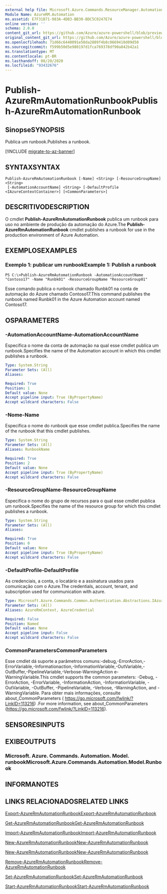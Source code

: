 ```yaml
---
external help file: Microsoft.Azure.Commands.ResourceManager.Automation.dll-Help.xml
Module Name: AzureRM.Automation
ms.assetid: E7F31B71-983A-4DB3-BB30-BDC5C0247E74
online version: ''
schema: 2.0.0
content_git_url: https://github.com/Azure/azure-powershell/blob/preview/src/ResourceManager/Automation/Commands.Automation/help/Publish-AzureRMAutomationRunbook.md
original_content_git_url: https://github.com/Azure/azure-powershell/blob/preview/src/ResourceManager/Automation/Commands.Automation/help/Publish-AzureRMAutomationRunbook.md
ms.openlocfilehash: 71d66c6440091e50da2809f4b8c0669410d09d50
ms.sourcegitcommit: f599b50d5e980197d1fca769378df90a842b42a1
ms.translationtype: MT
ms.contentlocale: pt-BR
ms.lasthandoff: 08/20/2020
ms.locfileid: "93432676"
---
```

# <span data-ttu-id="9ac2f-101">Publish-AzureRmAutomationRunbook</span><span class="sxs-lookup"><span data-stu-id="9ac2f-101">Publish-AzureRmAutomationRunbook</span></span>

## <span data-ttu-id="9ac2f-102">Sinopse</span><span class="sxs-lookup"><span data-stu-id="9ac2f-102">SYNOPSIS</span></span>
<span data-ttu-id="9ac2f-103">Publica um runbook.</span><span class="sxs-lookup"><span data-stu-id="9ac2f-103">Publishes a runbook.</span></span>

[!INCLUDE [migrate-to-az-banner](../../includes/migrate-to-az-banner.md)]

## <span data-ttu-id="9ac2f-104">SYNTAX</span><span class="sxs-lookup"><span data-stu-id="9ac2f-104">SYNTAX</span></span>

```
Publish-AzureRmAutomationRunbook [-Name] <String> [-ResourceGroupName] <String>
 [-AutomationAccountName] <String> [-DefaultProfile <IAzureContextContainer>] [<CommonParameters>]
```

## <span data-ttu-id="9ac2f-105">DESCRITIVO</span><span class="sxs-lookup"><span data-stu-id="9ac2f-105">DESCRIPTION</span></span>
<span data-ttu-id="9ac2f-106">O cmdlet **Publish-AzureRmAutomationRunbook** publica um runbook para uso no ambiente de produção da automação do Azure.</span><span class="sxs-lookup"><span data-stu-id="9ac2f-106">The **Publish-AzureRmAutomationRunbook** cmdlet publishes a runbook for use in the production environment of Azure Automation.</span></span>

## <span data-ttu-id="9ac2f-107">EXEMPLOS</span><span class="sxs-lookup"><span data-stu-id="9ac2f-107">EXAMPLES</span></span>

### <span data-ttu-id="9ac2f-108">Exemplo 1: publicar um runbook</span><span class="sxs-lookup"><span data-stu-id="9ac2f-108">Example 1: Publish a runbook</span></span>
```
PS C:\>Publish-AzureRmAutomationRunbook -AutomationAccountName "Contoso17" -Name "Runbk01" -ResourceGroupName "ResourceGroup01"
```

<span data-ttu-id="9ac2f-109">Esse comando publica o runbook chamado Runbk01 na conta de automação do Azure chamado Contoso17.</span><span class="sxs-lookup"><span data-stu-id="9ac2f-109">This command publishes the runbook named Runbk01 in the Azure Automation account named Contoso17.</span></span>

## <span data-ttu-id="9ac2f-110">OS</span><span class="sxs-lookup"><span data-stu-id="9ac2f-110">PARAMETERS</span></span>

### <span data-ttu-id="9ac2f-111">-AutomationAccountName</span><span class="sxs-lookup"><span data-stu-id="9ac2f-111">-AutomationAccountName</span></span>
<span data-ttu-id="9ac2f-112">Especifica o nome da conta de automação na qual esse cmdlet publica um runbook.</span><span class="sxs-lookup"><span data-stu-id="9ac2f-112">Specifies the name of the Automation account in which this cmdlet publishes a runbook.</span></span>

```yaml
Type: System.String
Parameter Sets: (All)
Aliases: 

Required: True
Position: 1
Default value: None
Accept pipeline input: True (ByPropertyName)
Accept wildcard characters: False
```

### <span data-ttu-id="9ac2f-113">-Nome</span><span class="sxs-lookup"><span data-stu-id="9ac2f-113">-Name</span></span>
<span data-ttu-id="9ac2f-114">Especifica o nome do runbook que esse cmdlet publica.</span><span class="sxs-lookup"><span data-stu-id="9ac2f-114">Specifies the name of the runbook that this cmdlet publishes.</span></span>

```yaml
Type: System.String
Parameter Sets: (All)
Aliases: RunbookName

Required: True
Position: 2
Default value: None
Accept pipeline input: True (ByPropertyName)
Accept wildcard characters: False
```

### <span data-ttu-id="9ac2f-115">-ResourceGroupName</span><span class="sxs-lookup"><span data-stu-id="9ac2f-115">-ResourceGroupName</span></span>
<span data-ttu-id="9ac2f-116">Especifica o nome do grupo de recursos para o qual esse cmdlet publica um runbook.</span><span class="sxs-lookup"><span data-stu-id="9ac2f-116">Specifies the name of the resource group for which this cmdlet publishes a runbook.</span></span>

```yaml
Type: System.String
Parameter Sets: (All)
Aliases: 

Required: True
Position: 0
Default value: None
Accept pipeline input: True (ByPropertyName)
Accept wildcard characters: False
```

### <span data-ttu-id="9ac2f-117">-DefaultProfile</span><span class="sxs-lookup"><span data-stu-id="9ac2f-117">-DefaultProfile</span></span>
<span data-ttu-id="9ac2f-118">As credenciais, a conta, o locatário e a assinatura usados para comunicação com o Azure.</span><span class="sxs-lookup"><span data-stu-id="9ac2f-118">The credentials, account, tenant, and subscription used for communication with azure.</span></span>

```yaml
Type: Microsoft.Azure.Commands.Common.Authentication.Abstractions.IAzureContextContainer
Parameter Sets: (All)
Aliases: AzureRmContext, AzureCredential

Required: False
Position: Named
Default value: None
Accept pipeline input: False
Accept wildcard characters: False
```

### <span data-ttu-id="9ac2f-119">CommonParameters</span><span class="sxs-lookup"><span data-stu-id="9ac2f-119">CommonParameters</span></span>
<span data-ttu-id="9ac2f-120">Esse cmdlet dá suporte a parâmetros comuns:-debug,-ErrorAction,-ErrorVariable,-Informationaction,-InformationVariable,-OutVariable,-OutBuffer,-PipelineVariable,-Verbose-WarningAction e-WarningVariable.</span><span class="sxs-lookup"><span data-stu-id="9ac2f-120">This cmdlet supports the common parameters: -Debug, -ErrorAction, -ErrorVariable, -InformationAction, -InformationVariable, -OutVariable, -OutBuffer, -PipelineVariable, -Verbose, -WarningAction, and -WarningVariable.</span></span> <span data-ttu-id="9ac2f-121">Para obter mais informações, consulte about_CommonParameters ( https://go.microsoft.com/fwlink/?LinkID=113216) .</span><span class="sxs-lookup"><span data-stu-id="9ac2f-121">For more information, see about_CommonParameters (https://go.microsoft.com/fwlink/?LinkID=113216).</span></span>

## <span data-ttu-id="9ac2f-122">SENSORES</span><span class="sxs-lookup"><span data-stu-id="9ac2f-122">INPUTS</span></span>

## <span data-ttu-id="9ac2f-123">EXIBE</span><span class="sxs-lookup"><span data-stu-id="9ac2f-123">OUTPUTS</span></span>

### <span data-ttu-id="9ac2f-124">Microsoft. Azure. Commands. Automation. Model. runbook</span><span class="sxs-lookup"><span data-stu-id="9ac2f-124">Microsoft.Azure.Commands.Automation.Model.Runbook</span></span>

## <span data-ttu-id="9ac2f-125">INFORMA</span><span class="sxs-lookup"><span data-stu-id="9ac2f-125">NOTES</span></span>

## <span data-ttu-id="9ac2f-126">LINKS RELACIONADOS</span><span class="sxs-lookup"><span data-stu-id="9ac2f-126">RELATED LINKS</span></span>

[<span data-ttu-id="9ac2f-127">Export-AzureRmAutomationRunbook</span><span class="sxs-lookup"><span data-stu-id="9ac2f-127">Export-AzureRmAutomationRunbook</span></span>](./Export-AzureRMAutomationRunbook.md)

[<span data-ttu-id="9ac2f-128">Get-AzureRmAutomationRunbook</span><span class="sxs-lookup"><span data-stu-id="9ac2f-128">Get-AzureRmAutomationRunbook</span></span>](./Get-AzureRMAutomationRunbook.md)

[<span data-ttu-id="9ac2f-129">Import-AzureRmAutomationRunbook</span><span class="sxs-lookup"><span data-stu-id="9ac2f-129">Import-AzureRmAutomationRunbook</span></span>](./Import-AzureRMAutomationRunbook.md)

[<span data-ttu-id="9ac2f-130">New-AzureRmAutomationRunbook</span><span class="sxs-lookup"><span data-stu-id="9ac2f-130">New-AzureRmAutomationRunbook</span></span>](./New-AzureRMAutomationRunbook.md)

[<span data-ttu-id="9ac2f-131">New-AzureRmAutomationRunbook</span><span class="sxs-lookup"><span data-stu-id="9ac2f-131">New-AzureRmAutomationRunbook</span></span>](./New-AzureRMAutomationRunbook.md)

[<span data-ttu-id="9ac2f-132">Remove-AzureRmAutomationRunbook</span><span class="sxs-lookup"><span data-stu-id="9ac2f-132">Remove-AzureRmAutomationRunbook</span></span>](./Remove-AzureRMAutomationRunbook.md)

[<span data-ttu-id="9ac2f-133">Set-AzureRmAutomationRunbook</span><span class="sxs-lookup"><span data-stu-id="9ac2f-133">Set-AzureRmAutomationRunbook</span></span>](./Set-AzureRMAutomationRunbook.md)

[<span data-ttu-id="9ac2f-134">Start-AzureRmAutomationRunbook</span><span class="sxs-lookup"><span data-stu-id="9ac2f-134">Start-AzureRmAutomationRunbook</span></span>](./Start-AzureRMAutomationRunbook.md)


